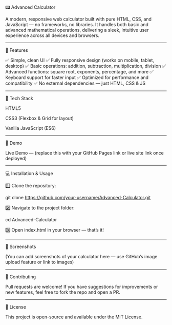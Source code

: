 📟 Advanced Calculator

A modern, responsive web calculator built with pure HTML, CSS, and JavaScript — no frameworks, no libraries.
It handles both basic and advanced mathematical operations, delivering a sleek, intuitive user experience across all devices and browsers.


---

🚀 Features

✅ Simple, clean UI
✅ Fully responsive design (works on mobile, tablet, desktop)
✅ Basic operations: addition, subtraction, multiplication, division
✅ Advanced functions: square root, exponents, percentage, and more
✅ Keyboard support for faster input
✅ Optimized for performance and compatibility
✅ No external dependencies — just HTML, CSS & JS


---

🔧 Tech Stack

HTML5

CSS3 (Flexbox & Grid for layout)

Vanilla JavaScript (ES6)



---

📸 Demo

Live Demo — (replace this with your GitHub Pages link or live site link once deployed)


---

💻 Installation & Usage

1️⃣ Clone the repository:

git clone https://github.com/your-username/Advanced-Calculator.git

2️⃣ Navigate to the project folder:

cd Advanced-Calculator

3️⃣ Open index.html in your browser — that’s it!


---

🎨 Screenshots

(You can add screenshots of your calculator here — use GitHub’s image upload feature or link to images)


---

🙌 Contributing

Pull requests are welcome! If you have suggestions for improvements or new features, feel free to fork the repo and open a PR.


---

📄 License

This project is open-source and available under the MIT License.


